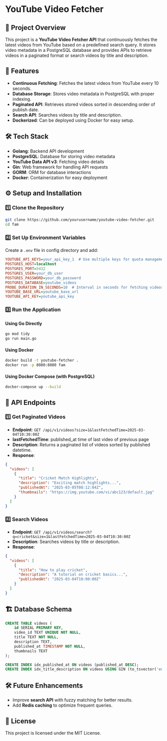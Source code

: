 # YouTube Video Fetcher

## 📌 Project Overview
This project is a **YouTube Video Fetcher API** that continuously fetches the latest videos from YouTube based on a predefined search query. It stores video metadata in a PostgreSQL database and provides APIs to retrieve videos in a paginated format or search videos by title and description.

## 🚀 Features
- **Continuous Fetching**: Fetches the latest videos from YouTube every 10 seconds.
- **Database Storage**: Stores video metadata in PostgreSQL with proper indexing.
- **Paginated API**: Retrieves stored videos sorted in descending order of publish date.
- **Search API**: Searches videos by title and description.
- **Dockerized**: Can be deployed using Docker for easy setup.

## 🛠️ Tech Stack
- **Golang**: Backend API development
- **PostgreSQL**: Database for storing video metadata
- **YouTube Data API v3**: Fetching video details
- **Gin**: Web framework for handling API requests
- **GORM**: ORM for database interactions
- **Docker**: Containerization for easy deployment



## ⚙️ Setup and Installation
### 1️⃣ Clone the Repository
```sh
git clone https://github.com/yourusername/youtube-video-fetcher.git
cd fam
```

### 2️⃣ Set Up Environment Variables
Create a `.env` file in config directory and add:
```ini
YOUTUBE_API_KEYS=your_api_key_1  # Use multiple keys for quota management
POSTGRES_HOST=localhost
POSTGRES_PORT=5432
POSTGRES_USER=your_db_user
POSTGRES_PASSWORD=your_db_password
POSTGRES_DATABASE=youtube_videos
PROBE_DURATION_IN_SECONDS=10  # Interval in seconds for fetching videos
YOUTUBE_BASE_URL=youtube_base_url
YOUTUBE_API_KEY=youtube_api_key
```

### 3️⃣ Run the Application
#### **Using Go Directly**
```sh
go mod tidy
go run main.go
```

#### **Using Docker**
```sh
docker build -t youtube-fetcher .
docker run -p 8080:8080 fam
```

#### **Using Docker Compose (with PostgreSQL)**
```sh
docker-compose up --build
```

## 📌 API Endpoints
### 1️⃣ **Get Paginated Videos**
- **Endpoint**: `GET /api/v1/videos?size=1&lastFetchedTime=2025-03-04T10:30:00Z`
- **lastFetchedTime**: published_at time of last video of previous page 
- **Description**: Returns a paginated list of videos sorted by published datetime.
- **Response**:
```json
{
  "videos": [
    {
      "title": "Cricket Match Highlights",
      "description": "Exciting match highlights...",
      "publishedAt": "2025-03-05T08:12:04Z",
      "thumbnails": "https://img.youtube.com/vi/abc123/default.jpg"
    }
  ]
}
```

### 2️⃣ **Search Videos**
- **Endpoint**: `GET /api/v1/videos/search?q=cricket&size=1&lastFetchedTime=2025-03-04T10:30:00Z`
- **Description**: Searches videos by title or description.
- **Response**:
```json
{
  "videos": [
    {
      "title": "How to play cricket",
      "description": "A tutorial on cricket basics...",
      "publishedAt": "2025-03-04T10:00:00Z"
    }
  ]
}
```

## 🏗️ Database Schema
```sql
CREATE TABLE videos (
    id SERIAL PRIMARY KEY,
    video_id TEXT UNIQUE NOT NULL,
    title TEXT NOT NULL,
    description TEXT,
    published_at TIMESTAMP NOT NULL,
    thumbnails TEXT
);

CREATE INDEX idx_published_at ON videos (published_at DESC);
CREATE INDEX idx_title_description ON videos USING GIN (to_tsvector('english', title || ' ' || description));
```

## 🛠️ Future Enhancements
- Improve **search API** with fuzzy matching for better results.
- Add **Redis caching** to optimize frequent queries.

## 📜 License
This project is licensed under the MIT License.

